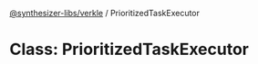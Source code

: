 [@synthesizer-libs/verkle](../README.md) / PrioritizedTaskExecutor

# Class: PrioritizedTaskExecutor
